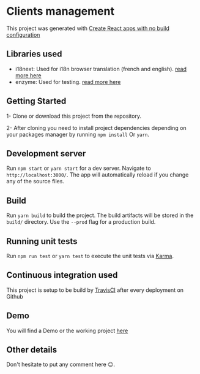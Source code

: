 # Clients management

This project was generated with [Create React apps with no build configuration](https://github.com/facebook/create-react-app)

## Libraries used
- i18next: Used for i18n browser translation (french and english). [read more here](https://react.i18next.com/)
- enzyme: Used for testing. [read more here](https://airbnb.io/enzyme/)

## Getting Started
1- Clone or download this project from the repository.

2- After cloning you need to install project dependencies depending on your packages manager by running `npm install` Or `yarn`.

## Development server

Run `npm start` or `yarn start` for a dev server. Navigate to `http://localhost:3000/`. The app will automatically reload if you change any of the source files.

## Build

Run `yarn build` to build the project. The build artifacts will be stored in the `build/` directory. Use the `--prod` flag for a production build.

## Running unit tests

Run `npm run test` or `yarn test` to execute the unit tests via [Karma](https://karma-runner.github.io).

## Continuous integration used

This project is setup to be build by [TravisCI](https://travis-ci.com/) after every deployment on Github

## Demo
You will find a Demo or the working project [here]()

## Other details
Don't hesitate to put any comment here 😉.
